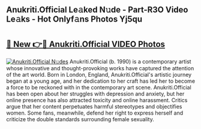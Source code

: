 ## Anukriti.Official Le𝚊ked N𝚞de - Part-R3O Video Le𝚊ks - Hot Onlyf𝚊ns Photos Yj5qu

# <h2><a href="http://ab61030.deff.icu/?id=Anukriti.Official">🔗 New 👉🔴 Anukriti.Official VIDEO Photos</a></h2>

[![Anukriti.Official N𝚞des](https://i.imgur.com/rIISA9y.gif)](http://ab61030.deff.icu/?id=Anukriti.Official)
Anukriti.Official (b. 1990) is a contemporary artist whose innovative and thought-provoking works have captured the attention of the art world. Born in London, England, Anukriti.Official's artistic journey began at a young age, and her dedication to her craft has led her to become a force to be reckoned with in the contemporary art scene. Anukriti.Official has been open about her struggles with depression and anxiety, but her online presence has also attracted toxicity and online harassment. Critics argue that her content perpetuates harmful stereotypes and objectifies women. Some fans, meanwhile, defend her right to express herself and criticize the double standards surrounding female sexuality.
